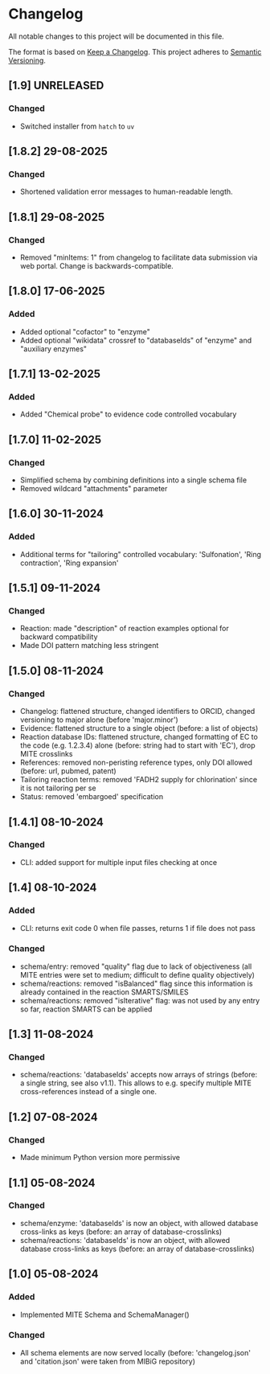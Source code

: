 # Changelog

All notable changes to this project will be documented in this file.

The format is based on [Keep a Changelog](https://keepachangelog.com/en/1.0.0/).
This project adheres to [Semantic Versioning](https://semver.org/spec/v2.0.0.html).

## [1.9] UNRELEASED

### Changed

- Switched installer from `hatch` to `uv`

## [1.8.2] 29-08-2025

### Changed

- Shortened validation error messages to human-readable length.

## [1.8.1] 29-08-2025

### Changed

- Removed "minItems: 1" from changelog to facilitate data submission via web portal. Change is backwards-compatible.

## [1.8.0] 17-06-2025

### Added

- Added optional "cofactor" to "enzyme"
- Added optional "wikidata" crossref to "databaseIds" of "enzyme" and "auxiliary enzymes"

## [1.7.1] 13-02-2025

### Added

- Added "Chemical probe" to evidence code controlled vocabulary

## [1.7.0] 11-02-2025

### Changed

- Simplified schema by combining definitions into a single schema file
- Removed wildcard "attachments" parameter

## [1.6.0] 30-11-2024

### Added

- Additional terms for "tailoring" controlled vocabulary: 'Sulfonation', 'Ring contraction', 'Ring expansion'

## [1.5.1] 09-11-2024

### Changed

- Reaction: made "description" of reaction examples optional for backward compatibility
- Made DOI pattern matching less stringent

## [1.5.0] 08-11-2024

### Changed

- Changelog: flattened structure, changed identifiers to ORCID, changed versioning to major alone (before 'major.minor')
- Evidence: flattened structure to a single object (before: a list of objects)
- Reaction database IDs: flattened structure, changed formatting of EC to the code (e.g. 1.2.3.4) alone (before: string had to start with 'EC'), drop MITE crosslinks
- References: removed non-peristing reference types, only DOI allowed (before: url, pubmed, patent)
- Tailoring reaction terms: removed 'FADH2 supply for chlorination' since it is not tailoring per se
- Status: removed 'embargoed' specification

## [1.4.1] 08-10-2024

### Changed

- CLI: added support for multiple input files checking at once

## [1.4] 08-10-2024

### Added

- CLI: returns exit code 0 when file passes, returns 1 if file does not pass

### Changed

- schema/entry: removed "quality" flag due to lack of objectiveness (all MITE entries were set to medium; difficult to define quality objectively)
- schema/reactions: removed "isBalanced" flag since this information is already contained in the reaction SMARTS/SMILES
- schema/reactions: removed "isIterative" flag: was not used by any entry so far, reaction SMARTS can be applied 

## [1.3] 11-08-2024

### Changed

- schema/reactions: 'databaseIds' accepts now arrays of strings (before: a single string, see also v1.1). This allows to e.g. specify multiple MITE cross-references instead of a single one.

## [1.2] 07-08-2024

### Changed

- Made minimum Python version more permissive

## [1.1] 05-08-2024

### Changed

- schema/enzyme: 'databaseIds' is now an object, with allowed database cross-links as keys (before: an array of database-crosslinks)
- schema/reactions: 'databaseIds' is now an object, with allowed database cross-links as keys (before: an array of database-crosslinks)

## [1.0] 05-08-2024

### Added

- Implemented MITE Schema and SchemaManager()

### Changed

- All schema elements are now served locally (before: 'changelog.json' and 'citation.json' were taken from MIBiG repository)
